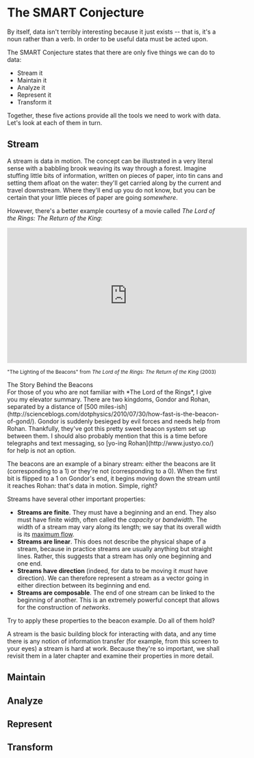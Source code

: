 # The SMART Conjecture

By itself, data isn't terribly interesting because it just exists -- that is, it's a noun rather than a verb. In order to be useful data must be acted upon.

The SMART Conjecture states that there are only five things we can do to data:

- Stream it
- Maintain it
- Analyze it
- Represent it
- Transform it

Together, these five actions provide all the tools we need to work with data. Let's look at each of them in turn.

## Stream

A stream is data in motion. The concept can be illustrated in a very literal sense with a babbling brook weaving its way through a forest. Imagine stuffing little bits of information, written on pieces of paper, into tin cans and setting them afloat on the water: they'll get carried along by the current and travel downstream. Where they'll end up you do not know, but you can be certain that your little pieces of paper are going *somewhere*.

However, there's a better example courtesy of a movie called *The Lord of the Rings: The Return of the King*:

<div class="embed-responsive embed-responsive-16by9">
    <iframe width="560" height="315" src="http://www.youtube.com/embed/i6LGJ7evrAg?start=86" frameborder="0" allowfullscreen></iframe>
</div>

<small>"The Lighting of the Beacons" from *The Lord of the Rings: The Return of the King* (2003)</small>

<div class="panel panel-default">
    <div class="panel-heading">
        The Story Behind the Beacons
    </div>
    <div class="panel-body">
        For those of you who are not familiar with *The Lord of the Rings*, I give you my elevator summary. There are two kingdoms, Gondor and Rohan, separated by a distance of [500 miles-ish](http://scienceblogs.com/dotphysics/2010/07/30/how-fast-is-the-beacon-of-gond/). Gondor is suddenly besieged by evil forces and needs help from Rohan. Thankfully, they've got this pretty sweet beacon system set up between them. I should also probably mention that this is a time before telegraphs and text messaging, so [yo-ing Rohan](http://www.justyo.co/) for help is not an option.
    </div>
</div>

The beacons are an example of a binary stream: either the beacons are lit (corresponding to a 1) or they're not (corresponding to a 0). When the first bit is flipped to a 1 on Gondor's end, it begins moving down the stream until it reaches Rohan: that's data in motion. Simple, right?

Streams have several other important properties:

- **Streams are finite**. They must have a beginning and an end. They also must have finite width, often called the *capacity* or *bandwidth*. The width of a stream may vary along its length; we say that its overall width is its [maximum flow](http://en.wikipedia.org/wiki/Maximum_flow_problem).
- **Streams are linear**. This does not describe the physical shape of a stream, because in practice streams are usually anything but straight lines. Rather, this suggests that a stream has only one beginning and one end.
- **Streams have direction** (indeed, for data to be moving it *must* have direction). We can therefore represent a stream as a vector going in either direction between its beginning and end.
- **Streams are composable**. The end of one stream can be linked to the beginning of another. This is an extremely powerful concept that allows for the construction of *networks*.

Try to apply these properties to the beacon example. Do all of them hold?

A stream is the basic building block for interacting with data, and any time there is any notion of information transfer (for example, from this screen to your eyes) a stream is hard at work. Because they're so important, we shall revisit them in a later chapter and examine their properties in more detail.

<!--
Types of stream networks:

Chain
Fork
Funnel
Mux (funnel where only one input is forwarded)
Demux (fork where only one input is sent to)
-->

## Maintain

<!--Data, by itself, decays (principle of entropy). We forget things. If something is written down, the paper yellows and the ink fades. Hard disks get corrupted. Thus we must expend energy to maintain the data.-->

## Analyze

<!--Data, by itself, does not "mean" anything. We draw meaning from data by analyzing it. For example, if a cup with a capacity of 100 mL currently contains 50 mL, we can say that it is either "half full" or "half empty". If a number is displayed as red, that usually has a bad connotation, but in some cultures red is good.-->

## Represent

<!--5, five, FIVE, 005, V, and 101 are all different representations of the number five. You can stretch what is a representation pretty far. Bar graphs, sculptures, different languages, art, etc. are all representations of data.-->

## Transform

<!--5 + 1 = 6. We have transformed the number 5 into the number 6 by adding 1 to it. Note that this is **not** a change in representation, but a change in the underlying data itself, although the distinction between representation and data is very fuzzy (see below).-->
